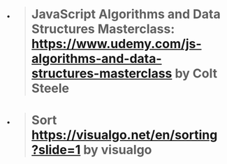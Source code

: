 
- > # JavaScript Algorithms and Data Structures Masterclass: https://www.udemy.com/js-algorithms-and-data-structures-masterclass by Colt Steele

- > # Sort https://visualgo.net/en/sorting?slide=1 by visualgo
